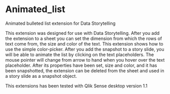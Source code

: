 # Animated_list
Animated bulleted list extension for Data Storytelling

This extension was designed for use with Data Storytelling. After you add the extension to a sheet you can set the dimension from which the rows of text come from, the size and color of the text. This extension shows how to use the simple color-picker. After you add the snapshot to a story slide, you will be able to animate the list by clicking on the text placeholders. The mouse pointer will change from arrow to hand when you hover over the text placeholder.
After its properties have been set, size and color, and it has been snapshotted, the extension can be deleted from the sheet and used in a story slide as a snapshot object.

This extensions has been tested with Qlik Sense desktop version 1.1
